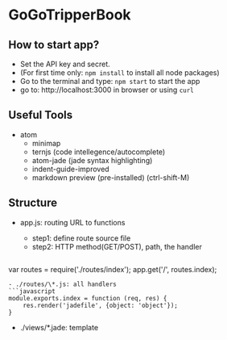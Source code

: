 # GoGoTripperBook
## How to start app?
- Set the API key and secret.
- (For first time only: `npm install` to install all node packages)
- Go to the terminal and type: `npm start` to start the app
- go to: http://localhost:3000 in browser or using `curl`


## Useful Tools
- atom
  - minimap
  - ternjs (code intellegence/autocomplete)
  - atom-jade (jade syntax highlighting)
  - indent-guide-improved
  - markdown preview (pre-installed) (ctrl-shift-M)

## Structure
- app.js: routing URL to functions
  - step1: define route source file
  - step2: HTTP method(GET/POST), path, the handler

  ```javascript
var routes = require('./routes/index');
app.get('/', routes.index);
```
- ./routes/\*.js: all handlers
```javascript
module.exports.index = function (req, res) {
    res.render('jadefile', {object: 'object'});
}
```
- ./views/\*.jade: template
